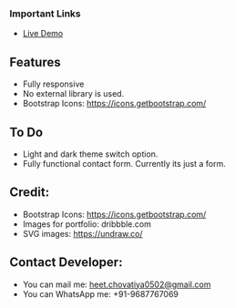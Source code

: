 

### Important Links
* [Live Demo](https://heetchovatiya.portfolio/)


## Features
* Fully responsive
* No external library is used.
* Bootstrap Icons: https://icons.getbootstrap.com/


## To Do
* Light and dark theme switch option.
* Fully functional contact form. Currently its just a form.


## Credit:
* Bootstrap Icons: https://icons.getbootstrap.com/
* Images for portfolio: dribbble.com
* SVG images: https://undraw.co/


## Contact Developer:
* You can mail me: heet.chovatiya0502@gmail.com
* You can WhatsApp me: +91-9687767069
